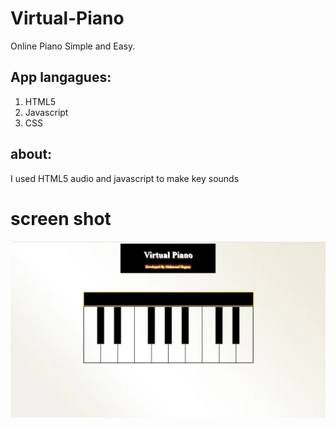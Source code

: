 # Virtual-Piano
Online Piano Simple and Easy.
<br> 

## App langagues: 
1. HTML5
2. Javascript
3. CSS 

## about:
I used HTML5 audio and javascript to make key sounds

# screen shot
<img src='app.JPG' alt='app image'>
